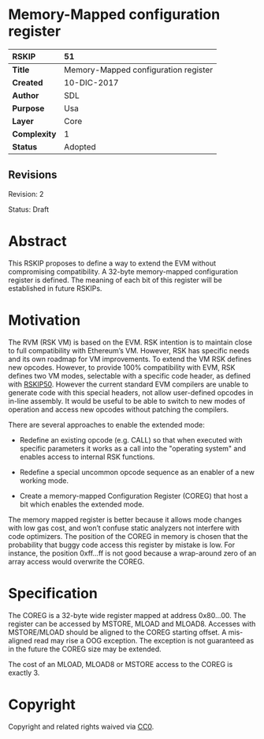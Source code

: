 # Memory-Mapped configuration register

|RSKIP          |51           |
| :------------ |:-------------|
|**Title**      |Memory-Mapped configuration register |
|**Created**    |10-DIC-2017 |
|**Author**     |SDL |
|**Purpose**    |Usa |
|**Layer**      |Core |
|**Complexity** |1 |
|**Status**     |Adopted |

## Revisions

Revision: 2

Status: Draft

# **Abstract**

This RSKIP proposes to define a way to extend the EVM without compromising compatibility. A 32-byte memory-mapped configuration register is defined. The meaning of each bit of this register will be established in future RSKIPs.

# **Motivation**

The RVM (RSK VM) is based on the EVM. RSK intention is to maintain close to full compatibility with Ethereum’s VM. However, RSK has specific needs and its own roadmap for VM improvements. To extend the VM RSK defines new opcodes. However, to provide 100% compatibility with EVM, RSK defines two VM modes, selectable with a specific code header, as defined with [RSKIP50]. However the current standard EVM compilers are unable to generate code with this special headers, not allow user-defined opcodes in in-line assembly. It would be useful to be able to switch to new modes of operation and access new opcodes without patching the compilers. 

There are several approaches to enable the extended mode: 

* Redefine an existing opcode (e.g. CALL) so that when executed with specific parameters it works as a call into the "operating system" and enables access to internal RSK functions.

* Redefine a special uncommon opcode sequence as an enabler of a new working mode.

* Create a memory-mapped Configuration Register (COREG) that host a bit which enables the extended mode.

The memory mapped register is better because it allows mode changes with low gas cost, and won’t confuse static analyzers not interfere with code optimizers. The position of the COREG in memory is chosen that the probability that buggy code access this register by mistake is low. For instance, the position 0xff...ff is not good because a wrap-around zero of an array access would overwrite the COREG.

# **Specification**

The COREG is a 32-byte wide register mapped at address 0x80...00. The register can be accessed by MSTORE, MLOAD and MLOAD8. Accesses with MSTORE/MLOAD should be aligned to the COREG starting offset. A mis-aligned read may rise a OOG exception. The exception is not guaranteed as in the future the COREG size may be extended.

The cost of an MLOAD, MLOAD8 or MSTORE access to the COREG is exactly 3.

[RSKIP50]: https://github.com/rsksmart/RSKIPs/blob/master/IPs/RSKIP50.md

# **Copyright**

Copyright and related rights waived via [CC0](https://creativecommons.org/publicdomain/zero/1.0/).